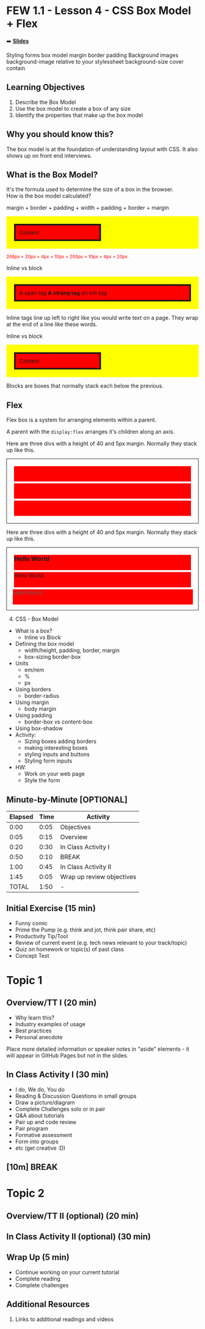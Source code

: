 <!-- .slide: data-background="./Images/header.svg" data-background-repeat="none" data-background-size="40% 40%" data-background-position="center 10%" class="header" -->
# FEW 1.1 - Lesson 4 - CSS Box Model + Flex

<!-- Put a link to the slides so that students can find them -->

➡️ [**Slides**](/Syllabus-Template/Slides/lesson1.html ':ignore')

<!-- > -->

Styling forms
  box model 
    margin
    border
    padding
Background images 
  background-image
    relative to your stylessheet
  background-size
    cover
    contain


<!-- > -->

## Learning Objectives

1. Describe the Box Model
1. Use the box model to create a box of any size
1. Identify the properties that make up the box model

<!-- > -->

## Why you should know this?

The box model is at the foundation of understanding layout with CSS. It also shows up on front end interviews. 

<!-- > -->

## What is the Box Model? 

<!-- > -->

<div>It's the formula used to determine the size of a box in the browser.</div>

<!-- > -->

<div>How is the box model calculated?</div> 

<!-- > -->

margin + border + padding + width + padding + border + margin

<div style="background-color:yellow; padding: 10px">
  <div style="width:200px;padding:10px;border:4px solid;margin:10px;background-color: red">Content</div>
</div>


<small style="color: red">268px = 20px + 4px + 10px + 200px + 10px + 4px + 20px</small>

<!-- > -->

Inline vs block

<div style="background-color:yellow; padding: 10px">
  <div style="text-align:left;padding:10px;border:4px solid;margin:10px;background-color: red">
    <span>A span tag</span> <strong>A strong tag</strong> <em>an em tag</em>
  </div>
</div>

Inline tags line up left to right like you would write text on a page. They wrap at the end of a line like these words. 

<!-- > -->

Inline vs block

<div style="background-color:yellow; padding: 10px">
  <div style="width:200px;padding:10px;border:4px solid;margin:10px;background-color: red">Content</div>
</div>

Blocks are boxes that normally stack each below the previous. 

<!-- > -->

## Flex

<!-- > -->

Flex box is a system for arranging elements within a parent.

A parent with the `display:flex` arranges it's children along an axis. 

<!-- > -->

Here are three divs with a height of 40 and 5px margin. Normally they stack up like this. 

<div style="border: 1px solid; padding: 1em;">
  <div style="height: 40px; background-color: red; margin: 5px;"></div>
  <div style="height: 40px; background-color: red; margin: 5px;"></div>
  <div style="height: 40px; background-color: red; margin: 5px;"></div>
</div>

<!-- > -->

Here are three divs with a height of 40 and 5px margin. Normally they stack up like this. 

<div style="border: 1px solid; padding: 1em;">
  <h3 style="height: 40px; background-color: red; margin: 5px;">Hello World</h3>
  <p style="height: 40px; background-color: red; margin: 5px;">Hello World</p>
  <blockquote style="height: 40px; background-color: red; margin: 0px 0; padding: 0">Hello World</blockquote>
</div>

<!-- > -->

4. CSS - Box Model
  - What is a box? 
    - Inline vs Block
  - Defining the box model
    - width/height, padding, border, margin
    - box-sizing border-box
  - Units
    - em/rem
    - %
    - px
  - Using borders
    - border-radius
  - Using margin
    - body margin
  - Using padding
    - border-box vs content-box
  - Using box-shadow
  - Activity:
    - Sizing boxes adding borders
    - making interesting boxes
    - styling inputs and buttons
    - Styling form inputs
  - HW: 
    - Work on your web page
    - Style the form

<!-- > -->

<aside class="notes">

## Minute-by-Minute [OPTIONAL]

| **Elapsed** | **Time**  | **Activity**              |
| ----------- | --------- | ------------------------- |
| 0:00        | 0:05      | Objectives                |
| 0:05        | 0:15      | Overview                  |
| 0:20        | 0:30      | In Class Activity I       |
| 0:50        | 0:10      | BREAK                     |
| 1:00        | 0:45      | In Class Activity II      |
| 1:45        | 0:05      | Wrap up review objectives |
| TOTAL       | 1:50      | -                         |

</aside>

<!-- > -->

<!-- > -->

## Initial Exercise (15 min)

- Funny comic
- Prime the Pump (e.g. think and jot, think pair share, etc)
- Productivity Tip/Tool
- Review of current event (e.g. tech news relevant to your track/topic)
- Quiz on homework or topic(s) of past class
- Concept Test

<!-- > -->

# Topic 1

<!-- v -->

## Overview/TT I (20 min)

- Why learn this?
- Industry examples of usage
- Best practices
- Personal anecdote

<aside class="notes">
Place more detailed information or speaker notes in "aside" elements - it will appear in GitHub Pages but not in the slides.
</aside>

<!-- v -->

## In Class Activity I (30 min)

- I do, We do, You do
- Reading & Discussion Questions in small groups
- Draw a picture/diagram
- Complete Challenges solo or in pair
- Q&A about tutorials
- Pair up and code review
- Pair program
- Formative assessment
- Form into groups
- etc (get creative :D)

<!-- > -->

<!-- .slide: data-background="#087CB8" -->
## [**10m**] BREAK

<!-- > -->

# Topic 2

<!-- v -->

## Overview/TT II (optional) (20 min)

<!-- v -->

## In Class Activity II (optional) (30 min)

<!-- > -->

## Wrap Up (5 min)

- Continue working on your current tutorial
- Complete reading
- Complete challenges

<!-- > -->

## Additional Resources

1. Links to additional readings and videos
